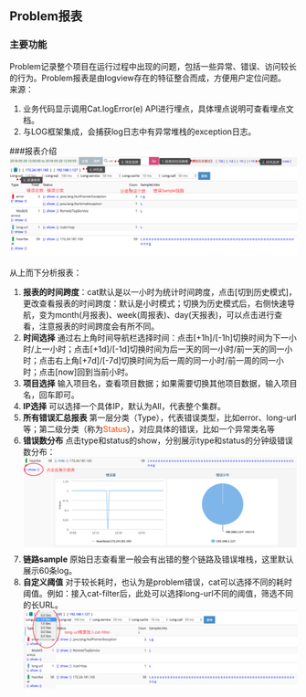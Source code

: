 ## Problem报表
### 主要功能

Problem记录整个项目在运行过程中出现的问题，包括一些异常、错误、访问较长的行为。Problem报表是由logview存在的特征整合而成，方便用户定位问题。	
来源：		

1. 业务代码显示调用Cat.logError(e) API进行埋点，具体埋点说明可查看埋点文档。
2. 与LOG框架集成，会捕获log日志中有异常堆栈的exception日志。

###报表介绍
![](../../resources/ch1-report/problem.png)	


从上而下分析报表：

1. **报表的时间跨度**：cat默认是以一小时为统计时间跨度，点击[切到历史模式]，更改查看报表的时间跨度：默认是小时模式；切换为历史模式后，右侧快速导航，变为month(月报表)、week(周报表)、day(天报表)，可以点击进行查看，注意报表的时间跨度会有所不同。
2. **时间选择** 通过右上角时间导航栏选择时间：点击[+1h]/[-1h]切换时间为下一小时/上一小时；点击[+1d]/[-1d]切换时间为后一天的同一小时/前一天的同一小时；点击右上角[+7d]/[-7d]切换时间为后一周的同一小时/前一周的同一小时；点击[now]回到当前小时。
3. **项目选择** 输入项目名，查看项目数据；如果需要切换其他项目数据，输入项目名，回车即可。
4. **IP选择** 可以选择一个具体IP，默认为All，代表整个集群。
5. **所有错误汇总报表** 第一层分类（Type），代表错误类型，比如error、long-url等；第二级分类（称为<font color=#FF4500>Status</font>），对应具体的错误，比如一个异常类名等
6. **错误数分布** 点击type和status的show，分别展示type和status的分钟级错误数分布：	![](../../resources/ch1-report/problem_show.png)
7. **链路sample** 原始日志查看里一般会有出错的整个链路及错误堆栈，这里默认展示60条log。
8. **自定义阈值** 对于较长耗时，也认为是problem错误，cat可以选择不同的耗时阈值。例如：接入cat-filter后，此处可以选择long-url不同的阈值，筛选不同的长URL。
![](../../resources/ch1-report/problem_threshold.png)	